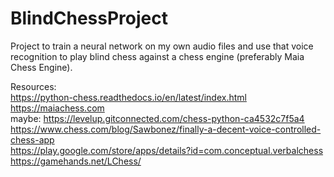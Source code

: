 # BlindChessProject
Project to train a neural network on my own audio files and use that voice recognition to play blind chess against a chess engine (preferably Maia Chess Engine).

Resources:  
https://python-chess.readthedocs.io/en/latest/index.html  
https://maiachess.com  
maybe: https://levelup.gitconnected.com/chess-python-ca4532c7f5a4  
https://www.chess.com/blog/Sawbonez/finally-a-decent-voice-controlled-chess-app  
https://play.google.com/store/apps/details?id=com.conceptual.verbalchess  
https://gamehands.net/LChess/  
